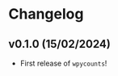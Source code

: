 # Changelog

<!--next-version-placeholder-->

## v0.1.0 (15/02/2024)

- First release of `wpycounts`!